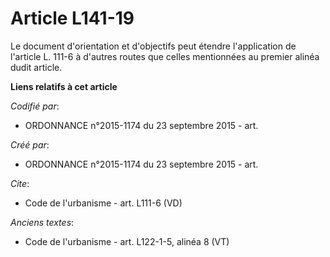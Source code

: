 # Article L141-19

Le document d'orientation et d'objectifs peut étendre l'application de l'article L. 111-6 à d'autres routes que celles
mentionnées au premier alinéa dudit article.

**Liens relatifs à cet article**

_Codifié par_:

  - ORDONNANCE n°2015-1174 du 23 septembre 2015 - art.

_Créé par_:

  - ORDONNANCE n°2015-1174 du 23 septembre 2015 - art.

_Cite_:

  - Code de l'urbanisme - art. L111-6 (VD)

_Anciens textes_:

  - Code de l'urbanisme - art. L122-1-5, alinéa 8 (VT)
